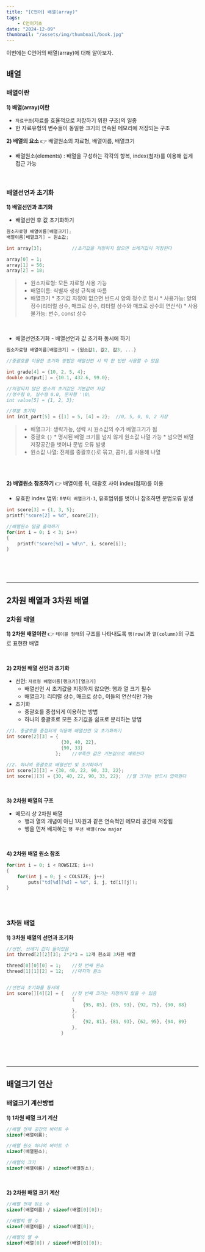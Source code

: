 ```yaml
---
title: "[C언어] 배열(array)"
tags:
    - C언어기초
date: "2024-12-09"
thumbnail: "/assets/img/thumbnail/book.jpg"
---
```

이번에는 C언어의 배열(array)에 대해 알아보자.    


## **배열**
### **배열이란**
**1) 배열(array)이란**
* `자료구조`(자료를 효율적으로 저장하기 위한 구조)의 일종
* 한 자료유형의 변수들이 동일한 크기의 연속된 메모리에 저장되는 구조

**2) 배열의 요소** 👉 배열원소의 자료형, 배열이름, 배열크기
* 배열원소(elements) : 배열을 구성하는 각각의 항복, index(첨자)를 이용해 쉽게 접근 가능

<br>

### **배열선언과 초기화**
**1) 배열선언과 초기화**

* 배열선언 후 값 초기화하기

```c
원소자료형 배열이름[배열크기];
배열이름[배열크기] = 원소값;
```

```c
int array[3];			//초기값을 저장하지 않으면 쓰레기값이 저장된다

array[0] = 1;
array[1] = 56;
array[2] = 18;
```

> * 원소자료형: 모든 자료형 사용 가능
> * 배열이름: 식별자 생성 규칙에 따름
> * 배열크기
	* 초기값 지정이 없으면 반드시 양의 정수로 명시
	* 사용가능: 양의 정수(리터럴 상수, 매크로 상수, 리터럴 상수와 매크로 상수의 연산식)
	* 사용불가능: 변수, const 상수

<br>

* 배열선언초기화 - 배열선언과 값 초기화 동시에 하기

```c
원소자료형 배열이름[배열크기] = {원소값1, 값2, 값3, ...}

//중괄호를 이용한 초기화 방법은 배열선언 시 딱 한 번만 사용할 수 있음
```

```c
int grade[4] = {10, 2, 5, 4};
double output[] = {10.1, 432.6, 99.0};

//지정되지 않은 원소의 초기값은 기본값이 저장
//정수형 0, 실수형 0.0, 문자형 '\0\
int value[5] = {1, 2, 3};	

//부분 초기화
int init_part[5] = {[1] = 5, [4] = 2};	//0, 5, 0, 0, 2 저장
```

> * 배열크기: 생략가능, 생략 시 원소값의 수가 배열크기가 됨
> * 중괄호 `{}`
	* 명시된 배열 크기를 넘지 않게 원소값 나열 가능
	* 넘으면 배열 저장공간을 벗어나 문법 오류 발생
> * 원소값 나열: 전체를 중괄호`{}`로 묶고, 콤마`,`를 사용해 나열
> 

<br>
<br>


**2) 배열원소 참조하기** 👉 배열이름 뒤, 대괄호 사이 index(첨자)를 이용
* 유효한 index 범위: `0부터 배열크기-1`, 유효범위를 벗어나 참조하면 문법오류 발생

```c
int score[3] = {1, 3, 5};
printf("score[2] = %d", score[2]);

//배열원소 일괄 출력하기
for(int i = 0; i < 3; i++)
{
	printf("score[%d] = %d\n", i, score[i]); 
}
```

<br>
<br>
<br>

---
## **2차원 배열과 3차원 배열**
### **2차원 배열**
**1) 2차원 배열이란** 👉 `테이블 형태`의 구조를 나타내도록 `행(row)`과 `열(column)`의 구조로 표현한 배열

<br>

**2) 2차원 배열 선언과 초기화**
* 선언: `자료형 배열이름[행크기][열크기]`
	*	배열선언 시 초기값을 지정하지 않으면: 행과 열 크기 필수
	*	배열크기: 리터럴 상수, 매크로 상수, 이들의 연산식만 가능
* 초기화
	* 중괄호를 중첩되게 이용하는 방법
	* 하나의 중괄호로 모든 초기값을 쉼표로 분리하는 방법

```c
//1. 중괄호를 중첩되게 이용해 배열선언 및 초기화하기
int score[2][3] = {
					{30, 40, 22},
					{90, 33}
				  };	//부족한 값은 기본값으로 채워진다
				  
//2. 하나의 중괄호로 배열선언 및 초기화하기
int score[2][3] = {30, 40, 22, 90, 33, 22};
int socre[][3] = {30, 40, 22, 90, 33, 22};	//열 크기는 반드시 입력한다
```


<br>

**3) 2차원 배열의 구조**
* 메모리 상 2차원 배열
	* 행과 열의 개념이 아닌 1차원과 같은 연속적인 메모리 공간에 저장됨
	* 행을 먼저 배치하는 `행 우선 배열(row major`

<br>

**4) 2차원 배열 원소 참조**

```c
for(int i = 0; i < ROWSIZE; i++)
{
	for(int j = 0; j < COLSIZE; j++)
		puts("td[%d][%d] = %d", i, j, td[i][j]);
}
```

<br>
<br>

### **3차원 배열**
**1) 3차원 배열의 선언과 초기화**

```c
//선언, 쓰레기 값이 들어있음
int thrred[2][2][3]; 2*2*3 = 12개 원소의 3차원 배열

threed[0][0][0] = 1;	//첫 번째 원소
threed[1][1][2] = 12; 	//마지막 원소


//선언과 초기화를 동시에
int score[][4][2] = {	//첫 번째 크기는 지정하지 않을 수 있음
						{
							{95, 85}, {85, 93}, {92, 75}, {90, 88}
						},
						{
							{92, 81}, {81, 93}, {62, 95}, {94, 89}
						},
					}

```

<br>
<br>
<br>

---
## **배열크기 연산**
### **배열크기 계산방법**
**1) 1차원 배열 크기 계산**

```c
//배열 전체 공간의 바이트 수
sizeof(배열이름);

//배열 원소 하나의 바이트 수
sizeof(배열원소);

//배열의 크기
sizeof(배열이름) / sizeof(배열원소);
```

<br>

**2) 2차원 배열 크기 계산**

```c
//배열 전체 원소 수
sizeof(배열이름) / sizeof(배열[0][0]);

//배열의 행 수
sizeof(배열이름) / sizeof(배열[0]);

//배열의 열 수
sizeof(배열[0]) / sizeof(배열[0][0]);
```

